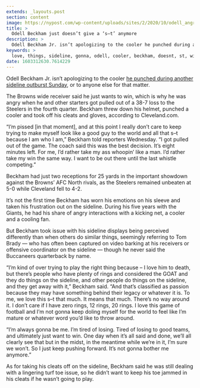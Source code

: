 ```yaml
--- 
extends: _layouts.post 
section: content 
image: https://nypost.com/wp-content/uploads/sites/2/2020/10/odell_angry.jpg?quality=90&strip=all&w=1200 
title: > 
  Odell Beckham just doesn’t give a ‘s–t’ anymore 
description: > 
  Odell Beckham Jr. isn’t apologizing to the cooler he punched during another sideline outburst Sunday, or to anyone else for that matter.Beckham threw down his helmet, punched a cooler and took off his cleats and gloves, according to Cleveland.com.It’s not the first time Beckham has worn his emotions on his sleeve and taken his frustration out on the sideline.I don’t care if I have zero rings, 12 rings, 20 rings.“I’m always gonna be me. 
keywords: > 
  love, things, sideline, gonna, odell, cooler, beckham, doesnt, st, win, anymore, rings, im, cleats 
date: 1603312630.7614229 
--- 
```

<div><p>Odell Beckham Jr. isn&#8217;t apologizing to the cooler <a href="https://nypost.com/2020/10/19/odell-beckham-had-sideline-meltdown-during-browns-blowout-loss/">he punched during another sideline outburst Sunday</a>, or to anyone else for that matter.</p>
<p>The Browns wide receiver said he just wants to win, which is why he was angry when he and other starters got pulled out of a 38-7 loss to the Steelers in the fourth quarter. Beckham threw down his helmet, punched a cooler and took off his cleats and gloves, according to Cleveland.com.</p>
<p>&#8220;I&#8217;m pissed [in that moment], and at this point I really don&#8217;t care to keep trying to make myself look like a good guy to the world and all that s&#8211;t because I am who I am,&#8221; Beckham told reporters Wednesday. &#8220;I got pulled out of the game. The coach said this was the best decision. It&#8217;s eight minutes left. For me, I&#8217;d rather take my ass whoopin&#8217; like a man. I&#8217;d rather take my win the same way. I want to be out there until the last whistle competing.&#8221;</p>
<p>Beckham had just two receptions for 25 yards in the important showdown against the Browns&#8217; AFC North rivals, as the Steelers remained unbeaten at 5-0 while Cleveland fell to 4-2.</p>
<p>It&#8217;s not the first time Beckham has worn his emotions on his sleeve and taken his frustration out on the sideline. During his five years with the Giants, he had his share of angry interactions with a kicking net, a cooler and a cooling fan.</p>
<p>But Beckham took issue with his sideline displays being perceived differently than when others do similar things, seemingly referring to Tom Brady &#8212; who has often been captured on video barking at his receivers or offensive coordinator on the sideline &#8212; though he never said the Buccaneers quarterback by name.</p>
<p>&#8220;I&#8217;m kind of over trying to play the right thing because &#8211; I love him to death, but there&#8217;s people who have plenty of rings and considered the GOAT and they do things on the sideline, and other people do things on the sideline, and they get away with it,&#8221; Beckham said. &#8220;And that&#8217;s classified as passion because they may have something behind their legacy or whatever it is. To me, we love this s&#8211;t that much. It means that much. There&#8217;s no way around it. I don&#8217;t care if I have zero rings, 12 rings, 20 rings. I love this game of football and I&#8217;m not gonna keep doling myself for the world to feel like I&#8217;m mature or whatever word you&#8217;d like to throw around.</p>
<p>&#8220;I&#8217;m always gonna be me. I&#8217;m tired of losing. Tired of losing to good teams, and ultimately just want to win. One day when it&#8217;s all said and done, we&#8217;ll all clearly see that but in the midst, in the meantime while we&#8217;re in it, I&#8217;m sure we won&#8217;t. So I just keep pushing forward. It&#8217;s not gonna bother me anymore.&#8221;</p>
<p>As for taking his cleats off on the sideline, Beckham said he was still dealing with a lingering turf toe issue, so he didn&#8217;t want to keep his toe jammed in his cleats if he wasn&#8217;t going to play.</p>
			</div>